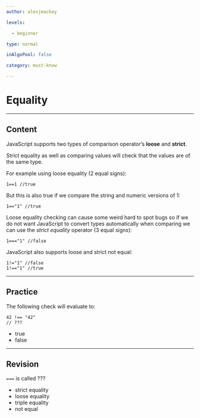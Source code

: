 ```yaml
---
author: alexjmackey

levels:

  - beginner

type: normal

inAlgoPool: false

category: must-know

---
```

# Equality

---
## Content

JavaScript supports two types of comparison operator’s **loose** and **strict**. 

Strict equality as well as comparing values will check that the values are of the same type.

For example using loose equality (2 equal signs):
```
1==1 //true
```
But this is also true if we compare the string and numeric versions of 1:
```
1=="1" //true 
```
Loose equality checking can cause some weird hard to spot bugs so if we do not want JavaScript to convert types automatically when comparing we can use the *strict equality* operator (3 equal signs):
```
1==="1" //false
```
JavaScript also supports loose and strict not equal:
```
1!="1" //false
1!=="1" //true
```

---
## Practice

The following check will evaluate to:
```
42 !== "42"
// ???
```

* true
* false

---
## Revision

`===` is called ???

* strict equality
* loose equality
* triple equality
* not equal